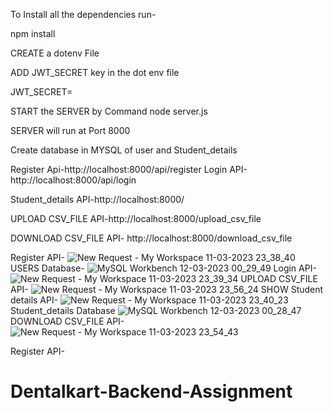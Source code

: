 To Install all the dependencies run-

npm install

CREATE  a dotenv File

ADD JWT_SECRET key in the dot env file

JWT_SECRET=

START the SERVER by Command node server.js

SERVER will run at Port 8000

Create database in MYSQL of user and Student_details

Register Api-http://localhost:8000/api/register
Login API-http://localhost:8000/api/login

Student_details API-http://localhost:8000/

UPLOAD CSV_FILE API-http://localhost:8000/upload_csv_file

DOWNLOAD CSV_FILE API- http://localhost:8000/download_csv_file

Register API-
![New Request - My Workspace 11-03-2023 23_38_40](https://user-images.githubusercontent.com/86673132/224508631-830de213-57f0-4ffb-9ac6-fc23092d19f9.png)
USERS Database-
![MySQL Workbench 12-03-2023 00_29_49](https://user-images.githubusercontent.com/86673132/224507138-3833e85e-8cd4-4e4b-bea4-841f39413883.png)
Login API-
![New Request - My Workspace 11-03-2023 23_39_34](https://user-images.githubusercontent.com/86673132/224508745-d1767604-739b-4faf-bf40-5e0d3fa44424.png)
UPLOAD CSV_FILE API-
![New Request - My Workspace 11-03-2023 23_56_24](https://user-images.githubusercontent.com/86673132/224508969-b51d7b4f-f552-4f61-9770-ec62032bbf02.png)
SHOW Student details API-
![New Request - My Workspace 11-03-2023 23_40_23](https://user-images.githubusercontent.com/86673132/224508852-a3db9d26-7c02-4b82-9eeb-85390173e2b1.png)
Student_details Database
![MySQL Workbench 12-03-2023 00_28_47](https://user-images.githubusercontent.com/86673132/224507174-8f4b2b88-3305-4b40-ac00-5738a67d4e33.png)
DOWNLOAD CSV_FILE API-
![New Request - My Workspace 11-03-2023 23_54_43](https://user-images.githubusercontent.com/86673132/224508891-a6975394-7b46-4b67-baeb-a6514a3d57b5.png)



Register API- 
# Dentalkart-Backend-Assignment
